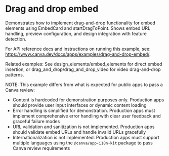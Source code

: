 # Drag and drop embed

Demonstrates how to implement drag-and-drop functionality for embed elements using EmbedCard and startDragToPoint. Shows embed URL handling, preview configuration, and design integration with feature detection.

For API reference docs and instructions on running this example, see: https://www.canva.dev/docs/apps/examples/drag-and-drop-embed/.

Related examples: See design_elements/embed_elements for direct embed insertion, or drag_and_drop/drag_and_drop_video for video drag-and-drop patterns.

NOTE: This example differs from what is expected for public apps to pass a Canva review:

- Content is hardcoded for demonstration purposes only. Production apps should provide user input interfaces or dynamic content loading
- Error handling is simplified for demonstration. Production apps must implement comprehensive error handling with clear user feedback and graceful failure modes
- URL validation and sanitization is not implemented. Production apps should validate embed URLs and handle invalid URLs gracefully
- Internationalization is not implemented. Production apps must support multiple languages using the `@canva/app-i18n-kit` package to pass Canva review requirements
